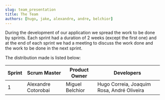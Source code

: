 ```yaml
---
slug: team_presentation
title: The Team
authors: [hugo, jake, alexandre, andre, belchior]
---
```


During the development of our application we spread the work to be done by sprints. Each sprint had a duration of 2 weeks (except the first one) and at the end of each sprint we had a meeting to discuss the work done and the work to be done in the next sprint.

<!--truncate-->

The distribution made is listed below:

| Sprint | Scrum Master | Product Owner | Developers |
| ------ | ------------ | ------------- | ---------- |
| 1 | Alexandre Cotorobai | Miguel Belchior | Hugo Correia, Joaquim Rosa, André Oliveira |
